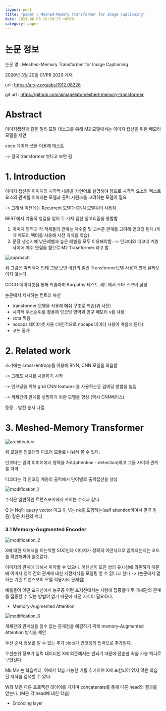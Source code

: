 ```yaml
---
layout: post
title: "paper : Meshed-Memory Transformer for Image Captioning"
date: 2021-06-03 19:20:23 +0900
category: paper
---
```


# 논문 정보 

논문 명 : Meshed-Memory Transformer for Image Captioning

2020년 3월 20일  CVPR 2020 게재


url : https://arxiv.org/abs/1912.08226

git url : https://github.com/aimagelab/meshed-memory-transformer



# Abstract

이미지캡션과 같은 멀티 모달 테스크를 위해 M2 모델에서는 이미지 캡션을 위한 메모리 모델을 제안

coco 데이터 셋을 이용해 테스트 

-> 결국 transformer 썻다고 보면 됨

#  1. Introduction

이미지 캡션은 이미지의 시각적 내용을 자연어로 설명해야 함으로 시각적 요소와 텍스트 요소의 관계를 이해하는 모델과 출력 시퀀스를 고려하는 모델이 필요

-> 그래서 이전에는 Recurrent 모델과 CNN 모델등이 사용됨

BERT에서 기술적 영감을 얻어 두 가지 캡션 알고리즘을 통합함

1.  이미지 영역과 각 객체들의 관계는 저수준 및 고수준 관계를 고려해 인코딩 된다.(이때 메모리 벡터를 사용해 사전 지식을 학습)
2. 문장 생성시에 낮은레벨과 높은 레벨을 모두 이용해야함. -> 인코더와 디코더 계층 사이에 메쉬 연결을 함으로 M2 Trasnformer 라고 함

![approach](D:\code\whtngus.github.io\img\2021\Meshed-Memory_Transformer_for_Image_Captioning\approach.PNG)

위 그림은 아키텍처 인데 그냥 보면 이전의 일반 Transformer모델 사용과 크게 달라보이지 않는다 

COCO 데이터셋을 통해 학습하며 Karpathy 테스트 세트에서 소타 스코어 달성

논문에서 제시하는 컨트리 뷰션

- transformer 모델을 사용해 메쉬 구조로 학습(위 사진)
- 시각적 우선순위를 활용해 인코딩 영역과 영구 메모리 v를 사용
- sota 찍음
- nocaps 데이터셋 사용  (개인적으로 nocaps 데이터 사용이 마음에 든다) 
- 코드 공개 

# 2. Related work

초기에는 cross-entropy를 이용해 RNN, CNN 모델을 학습함

-> 그래프 서치를 사용하기 시작 

-> 인코딩을 위해 grid CNN features 를 사용하는등 임베딩 방법을 높임

-> 객체간의 관계를 설명하기 위한 모델을 향상 (역시 CNN베이스)

등등 .. 발전 순서 나열



# 3. Meshed-Memory Transformer

![architecture](D:\code\whtngus.github.io\img\2021\Meshed-Memory_Transformer_for_Image_Captioning\architecture.PNG)

위 모델은 인코더와 디코더 모듈로 나눠서 볼 수 있다.

인코더는 입력 이미지에서 영역을 처리(attention - detection)하고 그들 사이의 관계를 파악

디코더는 각 인코딩 계층의 출력에서 단어별로 출력캡션을 생성

![modification_1](D:\code\whtngus.github.io\img\2021\Meshed-Memory_Transformer_for_Image_Captioning\modification_1.PNG)

수식은 일반적인 트랜스포머에서 쓰이는 수식과 같다.

Q 는 Nq의 query vector 이고 K, V는 nk를 포함하는(salf attention이여서 결국 같음) 같은 차원의 벡터 



### 3.1 Memory-Augmented Encoder

![modification_2](D:\code\whtngus.github.io\img\2021\Meshed-Memory_Transformer_for_Image_Captioning\modification_2.PNG)

X에 대한 재해석을 하는역할 S(X)인데 이미지가 정확히 어떤식으로 입력되는지는 코드를 확인해봐야 알것같다.

이미지의 관계에 대해서 파악할 수 있으나. 어텐션이 모든 쌍의 유사성에 의존하기 때문에 이미지 영역 간의 관계에 대한 사전지식을 모델링 할 수 없다고 한다 -> (논문에서 말하는 기존 트랜스포머 모델 적용시의 문제점)

예를들어 어떤 포지션에서 농구공 어떤 포지션에서는 사람에 집중할때 두 개체관의 관계를 집중할 수 있는 방법이 없기 때문에 사전 지식이 필요하다.

- Memory-Augmented Attention

![modification_3](D:\code\whtngus.github.io\img\2021\Meshed-Memory_Transformer_for_Image_Captioning\modification_3.PNG)

개체관의 관계성을 알수 없는 문제점을 해결하기 위해 memory-Augmented Attention 방식을 제안 

우선 순서 정보를 알 수 있는 추가 slots가 인코딩의 입력으로 추가된다.

우선순위 정보가 입력 데이터인 X에 의존해서는 안되기 때문에 단순한 학습 가능 벡터로 구현된다. 

Mk Mv 는 학습벡터, 위에서 학습 가능한 키를 추가하여 X에 포함되어 있지 않은 학습된 지식을 검색할 수 있다.

W와 M은 다른 프로젝션 레이어를 가지며 concatenate를 통해 다른 head의 결과를 얻는다. (M은 각 head에 대한 학습)

- Encoding layer







